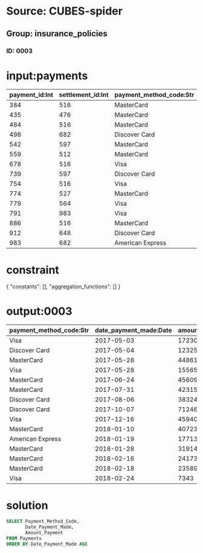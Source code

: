 # Source: CUBES-spider
## Group: insurance_policies
### ID: 0003

# input:payments

| payment_id:Int | settlement_id:Int | payment_method_code:Str | date_payment_made:Date | amount_payment:Int |
|---|---|---|---|---|
| 384 | 516 | MasterCard | 2018-02-16 | 241730 |
| 435 | 476 | MasterCard | 2017-05-28 | 448613 |
| 484 | 516 | MasterCard | 2017-06-24 | 456098 |
| 498 | 682 | Discover Card | 2017-08-06 | 38324 |
| 542 | 597 | MasterCard | 2018-01-10 | 407235 |
| 559 | 512 | MasterCard | 2018-02-18 | 235893 |
| 678 | 516 | Visa | 2017-12-16 | 459407 |
| 739 | 597 | Discover Card | 2017-10-07 | 71246 |
| 754 | 516 | Visa | 2018-02-24 | 7343 |
| 774 | 527 | MasterCard | 2018-01-28 | 319142 |
| 779 | 564 | Visa | 2017-05-28 | 155654 |
| 791 | 983 | Visa | 2017-05-03 | 172309 |
| 886 | 516 | MasterCard | 2017-07-31 | 423154 |
| 912 | 648 | Discover Card | 2017-05-04 | 123255 |
| 983 | 682 | American Express | 2018-01-19 | 177130 |

# constraint

{
  "constants": [],
  "aggregation_functions": []
}

# output:0003

| payment_method_code:Str | date_payment_made:Date | amount_payment:Int |
|---|---|---|
| Visa | 2017-05-03 | 172309 |
| Discover Card | 2017-05-04 | 123255 |
| MasterCard | 2017-05-28 | 448613 |
| Visa | 2017-05-28 | 155654 |
| MasterCard | 2017-06-24 | 456098 |
| MasterCard | 2017-07-31 | 423154 |
| Discover Card | 2017-08-06 | 38324 |
| Discover Card | 2017-10-07 | 71246 |
| Visa | 2017-12-16 | 459407 |
| MasterCard | 2018-01-10 | 407235 |
| American Express | 2018-01-19 | 177130 |
| MasterCard | 2018-01-28 | 319142 |
| MasterCard | 2018-02-16 | 241730 |
| MasterCard | 2018-02-18 | 235893 |
| Visa | 2018-02-24 | 7343 |

# solution

```sql
SELECT Payment_Method_Code,
       Date_Payment_Made,
       Amount_Payment
FROM Payments
ORDER BY Date_Payment_Made ASC
```
